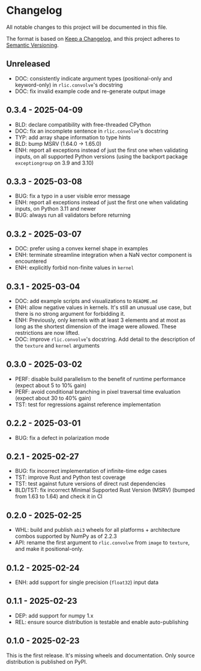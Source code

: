 # Changelog
All notable changes to this project will be documented in this file.

The format is based on [Keep a Changelog](https://keepachangelog.com/en/1.1.0/),
and this project adheres to [Semantic Versioning](https://semver.org/spec/v2.0.0.html).

## Unreleased

- DOC: consistently indicate argument types (positional-only and keyword-only)
  in `rlic.convolve`'s docstring
- DOC: fix invalid example code and re-generate output image

## 0.3.4 - 2025-04-09

- BLD: declare compatibility with free-threaded CPython
- DOC: fix an incomplete sentence in `rlic.convolve`'s docstring
- TYP: add array shape information to type hints
- BLD: bump MSRV (1.64.0 -> 1.65.0)
- ENH: report all exceptions instead of just the first one when validating inputs,
  on all supported Python versions (using the backport package `exceptiongroup`
  on 3.9 and 3.10)

## 0.3.3 - 2025-03-08

- BUG: fix a typo in a user visible error message
- ENH: report all exceptions instead of just the first one when validating inputs, on
  Python 3.11 and newer
- BUG: always run all validators before returning

## 0.3.2 - 2025-03-07

- DOC: prefer using a convex kernel shape in examples
- ENH: terminate streamline integration when a NaN vector component is encountered
- ENH: explicitly forbid non-finite values in `kernel`

## 0.3.1 - 2025-03-04

- DOC: add example scripts and visualizations to `README.md`
- ENH: allow negative values in kernels. It's still an unusual use case,
  but there is no strong argument for forbidding it.
- ENH: Previously, only kernels with at least 3 elements and at most as long as
  the shortest dimension of the image were allowed. These restrictions are now
  lifted.
- DOC: improve `rlic.convolve`'s docstring. Add detail to the description of the
  `texture` and `kernel` arguments

## 0.3.0 - 2025-03-02

- PERF: disable build parallelism to the benefit of runtime performance
  (expect about 5 to 10% gain)
- PERF: avoid conditional branching in pixel traversal time evaluation
  (expect about 30 to 40% gain)
- TST: test for regressions against reference implementation

## 0.2.2 - 2025-03-01

- BUG: fix a defect in polarization mode

## 0.2.1 - 2025-02-27

- BUG: fix incorrect implementation of infinite-time edge cases
- TST: improve Rust and Python test coverage
- TST: test against future versions of direct rust dependencies
- BLD/TST: fix incorrect Minimal Supported Rust Version (MSRV) (bumped from 1.63
  to 1.64) and check it in CI

## 0.2.0 - 2025-02-25

- WHL: build and publish `abi3` wheels for all platforms + architecture combos
  supported by NumPy as of 2.2.3
- API: rename the first argument to `rlic.convolve` from `image` to `texture`,
  and make it positional-only.

## 0.1.2 - 2025-02-24

- ENH: add support for single precision (`float32`) input data

## 0.1.1 - 2025-02-23

- DEP: add support for numpy 1.x
- REL: ensure source distribution is testable and enable auto-publishing

## 0.1.0 - 2025-02-23

This is the first release. It's missing wheels and documentation.
Only source distribution is published on PyPI.
